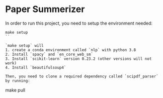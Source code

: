 # Paper Summerizer

In order to run this project, you need to setup the environment needed:
```
make setup
``

`make setup` will
1. create a conda environment called `nlp` with python 3.8
2. Install `spacy` and `en_core_web_sm`
3. Install `scikit-learn` version 0.23.2 (other versions will not work)
4. Install `beautifulsoup4`

Then, you need to clone a required dependency called `scipdf_parser` by running:
```
make pull
````